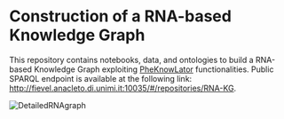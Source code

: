 # Construction of a RNA-based Knowledge Graph

This repository contains notebooks, data, and ontologies to build a RNA-based Knowledge Graph exploiting [PheKnowLator](https://github.com/callahantiff/PheKnowLator) functionalities. Public SPARQL endpoint is available at the following link: http://fievel.anacleto.di.unimi.it:10035/#/repositories/RNA-KG.

![DetailedRNAgraph](https://github.com/emanuelecavalleri/RNA-KG/assets/33032169/179c090c-1cbf-4245-9315-0f6eac1c7add)
